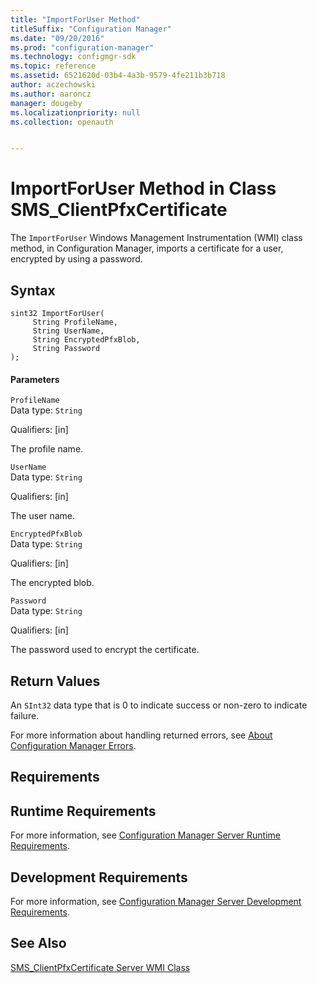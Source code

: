 ```yaml
---
title: "ImportForUser Method"
titleSuffix: "Configuration Manager"
ms.date: "09/20/2016"
ms.prod: "configuration-manager"
ms.technology: configmgr-sdk
ms.topic: reference
ms.assetid: 6521620d-03b4-4a3b-9579-4fe211b3b718
author: aczechowski
ms.author: aaroncz
manager: dougeby
ms.localizationpriority: null
ms.collection: openauth


---
```

# ImportForUser Method in Class SMS_ClientPfxCertificate
The `ImportForUser` Windows Management Instrumentation (WMI) class method, in Configuration Manager, imports a certificate for a user, encrypted by using a password.  

## Syntax  

```  
sint32 ImportForUser(  
     String ProfileName,  
     String UserName,  
     String EncryptedPfxBlob,  
     String Password  
);  

```  

#### Parameters  
 `ProfileName`  
 Data type: `String`  

 Qualifiers: [in]  

 The profile name.  

 `UserName`  
 Data type: `String`  

 Qualifiers: [in]  

 The user name.  

 `EncryptedPfxBlob`  
 Data type: `String`  

 Qualifiers: [in]  

 The encrypted blob.  

 `Password`  
 Data type: `String`  

 Qualifiers: [in]  

 The password used to encrypt the certificate.  

## Return Values  
 An `SInt32` data type that is 0 to indicate success or non-zero to indicate failure.  

 For more information about handling returned errors, see [About Configuration Manager Errors](../../../../../develop/core/understand/about-configuration-manager-errors.md).  

## Requirements  

## Runtime Requirements  
 For more information, see [Configuration Manager Server Runtime Requirements](../../../../../develop/core/reqs/server-runtime-requirements.md).  

## Development Requirements  
 For more information, see [Configuration Manager Server Development Requirements](../../../../../develop/core/reqs/server-development-requirements.md).  

## See Also  
 [SMS_ClientPfxCertificate Server WMI Class](../../../../../develop/reference/core/clients/deploy/sms_clientpfxcertificate-server-wmi-class.md)   
